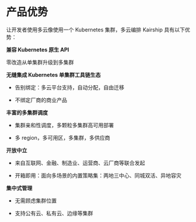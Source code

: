 # 产品优势

让开发者使用多云像使用一个 Kubernetes 集群，多云编排 Kairship 具有以下优势：

**兼容 Kubernetes 原生 API**

零改造从单集群升级到多集群

**无缝集成 Kubernetes 单集群工具链生态**

- 告别绑定：多云平台支持，自动分配，自由迁移

- 不绑定厂商的商业产品

**丰富的多集群调度**

- 集群亲和性调度，多颗粒多集群高可用部署

- 多 region，多可用区，多集群，多供应商

**开放中立**

- 来自互联网、金融、制造业、运营商、云厂商等联合发起

- 开箱即用：面向多场景的内置策略集：两地三中心、同城双活、异地容灾

**集中式管理**

- 无需顾虑集群位置

- 支持公有云、私有云、边缘等集群
